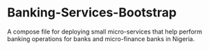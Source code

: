 # Banking-Services-Bootstrap
A compose file for deploying small micro-services that help perform banking operations for banks and micro-finance banks in Nigeria.
